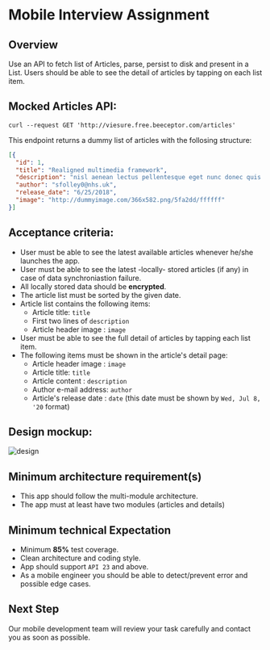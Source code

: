 # Mobile Interview Assignment
## Overview
Use an API to fetch list of Articles, parse, persist to disk and present in a List. Users should be able to see the detail of articles by tapping on each list item.

## Mocked Articles API:
```curl
curl --request GET 'http://viesure.free.beeceptor.com/articles'
```
This endpoint returns a dummy list of articles with the follosing structure:
```json
[{
  "id": 1,
  "title": "Realigned multimedia framework",
  "description": "nisl aenean lectus pellentesque eget nunc donec quis orci eget orci vitae mattis nibh ligula",
  "author": "sfolley0@nhs.uk",
  "release_date": "6/25/2018",
  "image": "http://dummyimage.com/366x582.png/5fa2dd/ffffff"
}]
```

## Acceptance criteria:
* User must be able to see the latest available articles whenever he/she launches the app.
* User must be able to see the latest -locally- stored articles (if any) in case of data  synchroniastion failure.
* All locally stored data should be **encrypted**.
* The article list must be sorted by the given date.
* Article list contains the following items:
  * Article title: `title`
  * First two lines of `description`
  * Article header image : `image`
* User must be able to see the full detail of articles by tapping each list item.
* The following items must be shown in the article's detail page:
  * Article header image : `image`
  * Article title: `title`
  * Article content : `description`
  * Author e-mail address: `author`
  * Article's release date : `date` (this date must be shown by `Wed, Jul 8, '20` format)

## Design mockup:
![design](https://i.ibb.co/5WzcrWR/Screenshot-2020-03-28-at-15-25-52.png")

## Minimum architecture requirement(s)
* This app should follow the multi-module architecture.
* The app must at least have two modules (articles and details)

## Minimum technical Expectation
* Minimum **85%** test coverage.
* Clean architecture and coding style.
* App should support `API 23` and above.
* As a mobile engineer you should be able to detect/prevent error and possible edge cases.

## Next Step
Our mobile development team will review your task carefully and contact you as soon as possible.

